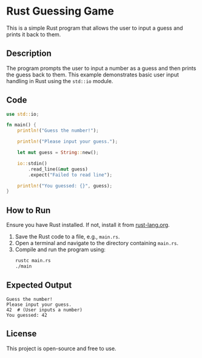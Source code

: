 # Rust Guessing Game

This is a simple Rust program that allows the user to input a guess and prints it back to them.

## Description

The program prompts the user to input a number as a guess and then prints the guess back to them. This example demonstrates basic user input handling in Rust using the `std::io` module.

## Code

```rust
use std::io;

fn main() {
    println!("Guess the number!");

    println!("Please input your guess.");

    let mut guess = String::new();

    io::stdin()
        .read_line(&mut guess)
        .expect("Failed to read line");

    println!("You guessed: {}", guess);
}
```

## How to Run

Ensure you have Rust installed. If not, install it from [rust-lang.org](https://www.rust-lang.org/).

1. Save the Rust code to a file, e.g., `main.rs`.
2. Open a terminal and navigate to the directory containing `main.rs`.
3. Compile and run the program using:
   ```sh
   rustc main.rs
   ./main
   ```

## Expected Output

```
Guess the number!
Please input your guess.
42  # (User inputs a number)
You guessed: 42
```

## License
This project is open-source and free to use.
